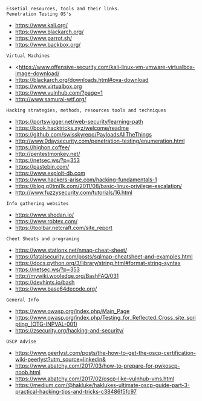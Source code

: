 
```
Essetial resources, tools and their links.
Penetration Testing OS's

```


- <https://www.kali.org/>
- <https://www.blackarch.org/>
- <https://www.parrot.sh/>
- <https://www.backbox.org/>



```
Virtual Machines
```
- <https://www.offensive-security.com/kali-linux-vm-vmware-virtualbox-image-download/
- <https://blackarch.org/downloads.html#ova-download>
- <https://www.virtualbox.org>
- <https://www.vulnhub.com/?page=1>
- <http://www.samurai-wtf.org/>



```
Hacking strategies, methods, resources tools and techniques
```
- <https://portswigger.net/web-security/learning-path>
- <https://book.hacktricks.xyz/welcome/readme>
- <https://github.com/swisskyrepo/PayloadsAllTheThings>
- <http://www.0daysecurity.com/penetration-testing/enumeration.html>
- <https://highon.coffee/>
- <http://pentestmonkey.net/>
- <https://netsec.ws/?p=353>
- <https://pastebin.com/>
- <https://www.exploit-db.com>
- <https://www.hackers-arise.com/hacking-fundamentals-1>
- <https://blog.g0tmi1k.com/2011/08/basic-linux-privilege-escalation/>
- <http://www.fuzzysecurity.com/tutorials/16.html>



```
Info gathering websites
```
- <https://www.shodan.io/>
- <https://www.robtex.com/>
- <https://toolbar.netcraft.com/site_report>



```
Cheet Sheats and programing
```
- <https://www.stationx.net/nmap-cheat-sheet/>
- <https://fatalsecurity.com/posts/sqlmap-cheatsheet-and-examples.html>
- <https://docs.python.org/3/library/string.html#format-string-syntax>
- <https://netsec.ws/?p=353>
- <http://mywiki.wooledge.org/BashFAQ/031>
- <https://devhints.io/bash>
- <https://www.base64decode.org/>



```
General Info
```
- <https://www.owasp.org/index.php/Main_Page>
- <https://www.owasp.org/index.php/Testing_for_Reflected_Cross_site_scripting_(OTG-INPVAL-001)>
- <https://zsecurity.org/hacking-and-security/>



```
OSCP Advise
```
- <https://www.peerlyst.com/posts/the-how-to-get-the-oscp-certification-wiki-peerlyst?utm_source=linkedin&>
- <https://www.abatchy.com/2017/03/how-to-prepare-for-pwkoscp-noob.html>
- <https://www.abatchy.com/2017/02/oscp-like-vulnhub-vms.html>
- <https://medium.com/@hakluke/haklukes-ultimate-oscp-guide-part-3-practical-hacking-tips-and-tricks-c38486f5fc97>
